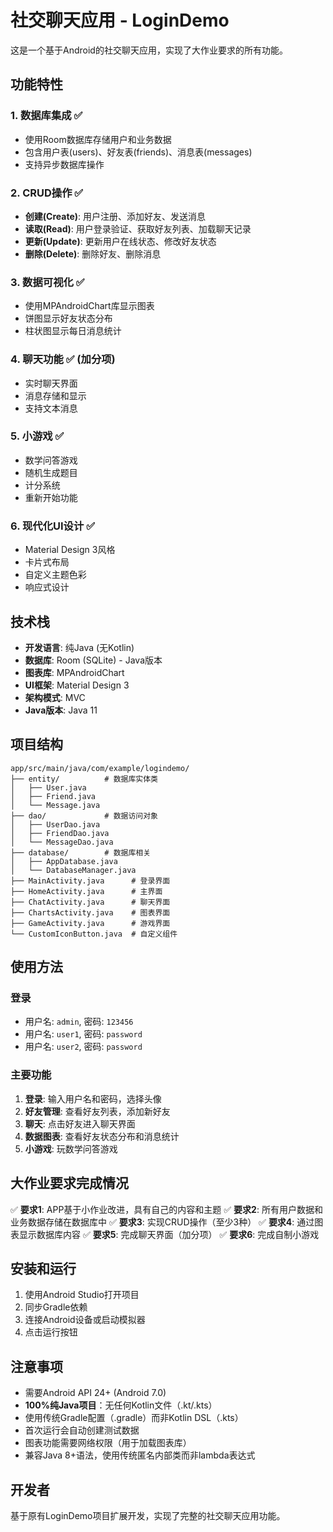 # 社交聊天应用 - LoginDemo

这是一个基于Android的社交聊天应用，实现了大作业要求的所有功能。

## 功能特性

### 1. 数据库集成 ✅
- 使用Room数据库存储用户和业务数据
- 包含用户表(users)、好友表(friends)、消息表(messages)
- 支持异步数据库操作

### 2. CRUD操作 ✅
- **创建(Create)**: 用户注册、添加好友、发送消息
- **读取(Read)**: 用户登录验证、获取好友列表、加载聊天记录
- **更新(Update)**: 更新用户在线状态、修改好友状态
- **删除(Delete)**: 删除好友、删除消息

### 3. 数据可视化 ✅
- 使用MPAndroidChart库显示图表
- 饼图显示好友状态分布
- 柱状图显示每日消息统计

### 4. 聊天功能 ✅ (加分项)
- 实时聊天界面
- 消息存储和显示
- 支持文本消息

### 5. 小游戏 ✅
- 数学问答游戏
- 随机生成题目
- 计分系统
- 重新开始功能

### 6. 现代化UI设计 ✅
- Material Design 3风格
- 卡片式布局
- 自定义主题色彩
- 响应式设计

## 技术栈

- **开发语言**: 纯Java (无Kotlin)
- **数据库**: Room (SQLite) - Java版本
- **图表库**: MPAndroidChart
- **UI框架**: Material Design 3
- **架构模式**: MVC
- **Java版本**: Java 11

## 项目结构

```
app/src/main/java/com/example/logindemo/
├── entity/          # 数据库实体类
│   ├── User.java
│   ├── Friend.java
│   └── Message.java
├── dao/             # 数据访问对象
│   ├── UserDao.java
│   ├── FriendDao.java
│   └── MessageDao.java
├── database/        # 数据库相关
│   ├── AppDatabase.java
│   └── DatabaseManager.java
├── MainActivity.java      # 登录界面
├── HomeActivity.java      # 主界面
├── ChatActivity.java      # 聊天界面
├── ChartsActivity.java    # 图表界面
├── GameActivity.java      # 游戏界面
└── CustomIconButton.java  # 自定义组件
```

## 使用方法

### 登录
- 用户名: `admin`, 密码: `123456`
- 用户名: `user1`, 密码: `password`
- 用户名: `user2`, 密码: `password`

### 主要功能
1. **登录**: 输入用户名和密码，选择头像
2. **好友管理**: 查看好友列表，添加新好友
3. **聊天**: 点击好友进入聊天界面
4. **数据图表**: 查看好友状态分布和消息统计
5. **小游戏**: 玩数学问答游戏

## 大作业要求完成情况

✅ **要求1**: APP基于小作业改进，具有自己的内容和主题
✅ **要求2**: 所有用户数据和业务数据存储在数据库中
✅ **要求3**: 实现CRUD操作（至少3种）
✅ **要求4**: 通过图表显示数据库内容
✅ **要求5**: 完成聊天界面（加分项）
✅ **要求6**: 完成自制小游戏

## 安装和运行

1. 使用Android Studio打开项目
2. 同步Gradle依赖
3. 连接Android设备或启动模拟器
4. 点击运行按钮

## 注意事项

- 需要Android API 24+ (Android 7.0)
- **100%纯Java项目**：无任何Kotlin文件（.kt/.kts）
- 使用传统Gradle配置（.gradle）而非Kotlin DSL（.kts）
- 首次运行会自动创建测试数据
- 图表功能需要网络权限（用于加载图表库）
- 兼容Java 8+语法，使用传统匿名内部类而非lambda表达式

## 开发者

基于原有LoginDemo项目扩展开发，实现了完整的社交聊天应用功能。
